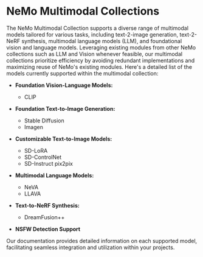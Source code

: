 NeMo Multimodal Collections
============================

The NeMo Multimodal Collection supports a diverse range of multimodal models tailored for various tasks, including text-2-image generation, text-2-NeRF synthesis, multimodal language models (LLM), and foundational vision and language models. Leveraging existing modules from other NeMo collections such as LLM and Vision whenever feasible, our multimodal collections prioritize efficiency by avoiding redundant implementations and maximizing reuse of NeMo's existing modules. Here's a detailed list of the models currently supported within the multimodal collection:

- **Foundation Vision-Language Models:**
  - CLIP
  
- **Foundation Text-to-Image Generation:**
  - Stable Diffusion
  - Imagen
  
- **Customizable Text-to-Image Models:**
  - SD-LoRA
  - SD-ControlNet
  - SD-Instruct pix2pix
  
- **Multimodal Language Models:**
  - NeVA
  - LLAVA
  
- **Text-to-NeRF Synthesis:**
  - DreamFusion++
  
- **NSFW Detection Support**

Our documentation provides detailed information on each supported model, facilitating seamless integration and utilization within your projects.

